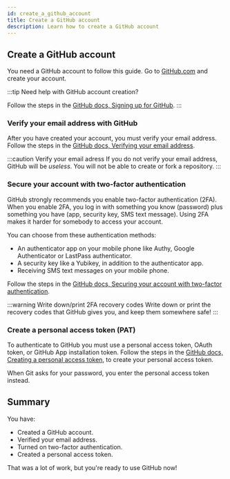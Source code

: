 ```yaml
---
id: create_a_github_account
title: Create a GitHub account
description: Learn how to create a GitHub account
---
```


## Create a GitHub account

You need a GitHub account to follow this guide.
Go to [GitHub.com](https://github.com/) and create your account.

:::tip Need help with GitHub account creation?

Follow the steps in the [GitHub docs, Signing up for GitHub](https://docs.github.com/en/github/getting-started-with-github/signing-up-for-github).
:::

### Verify your email address with GitHub

After you have created your account, you must verify your email address.
Follow the steps in the [GitHub docs, Verifying your email address](https://docs.github.com/en/github/getting-started-with-github/signing-up-for-github/verifying-your-email-address).

:::caution Verify your email adress
If you do not verify your email address, GitHub will be _useless_.
You will not be able to create or fork a repository.
:::

### Secure your account with two-factor authentication

GitHub strongly recommends you enable two-factor authentication (2FA).
When you enable 2FA, you log in with something you know (password) plus something you have (app, security key, SMS text message).
Using 2FA makes it harder for somebody to access your account.

You can choose from these authentication methods:

- An authenticator app on your mobile phone like Authy, Google Authenticator or LastPass authenticator.
- A security key like a Yubikey, in addition to the authenticator app.
- Receiving SMS text messages on your mobile phone.

Follow the steps in the [GitHub docs, Securing your account with two-factor authentication](https://docs.github.com/en/github/authenticating-to-github/securing-your-account-with-two-factor-authentication-2fa).

:::warning Write down/print 2FA recovery codes
Write down or print the recovery codes that GitHub gives you, and keep them somewhere safe!
:::

### Create a personal access token (PAT)

To authenticate to GitHub you must use a personal access token, OAuth token, or GitHub App installation token.
Follow the steps in the [GitHub docs, Creating a personal access token](https://docs.github.com/en/github/authenticating-to-github/keeping-your-account-and-data-secure/creating-a-personal-access-token), to create your personal access token.

When Git asks for your password, you enter the personal access token instead.

## Summary

You have:

- Created a GitHub account.
- Verified your email address.
- Turned on two-factor authentication.
- Created a personal access token.

That was a lot of work, but you're ready to use GitHub now!
